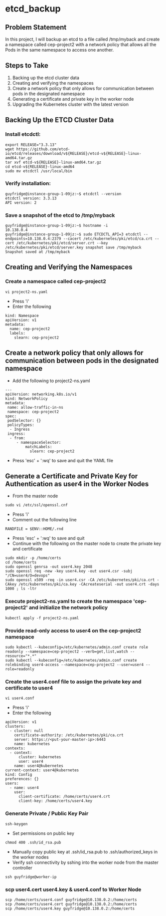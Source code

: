 # etcd_backup

## Problem Statement
In this project, I will backup an etcd to a file called /tmp/myback and create a namespace called cep-project2 with a network policy that allows all the Pods in the same namespace to access one another.

## Steps to Take
1. Backing up the etcd cluster data
2. Creating and verifying the namespaces
3. Create a network policy that only allows for communication between pods in the designated namespace
4. Generating a certificate and private key in the worker node
5. Upgrading the Kubernetes cluster with the latest version

## Backing Up the ETCD Cluster Data

### Install etcdctl:
```
export RELEASE="3.3.13"
wget https://github.com/etcd-io/etcd/releases/download/v${RELEASE}/etcd-v${RELEASE}-linux-amd64.tar.gz
tar xvf etcd-v${RELEASE}-linux-amd64.tar.gz
cd etcd-v${RELEASE}-linux-amd64
sudo mv etcdctl /usr/local/bin
```
### Verify installation:
```
guyfridge@instance-group-1-09jz:~$ etcdctl --version
etcdctl version: 3.3.13
API version: 2
```
### Save a snapshot of the etcd to /tmp/myback
```
guyfridge@instance-group-1-09jz:~$ hostname -i
10.138.0.4
guyfridge@instance-group-1-09jz:~$ sudo ETCDCTL_API=3 etcdctl --endpoints=10.138.0.4:2379 --cacert /etc/kubernetes/pki/etcd/ca.crt --cert /etc/kubernetes/pki/etcd/server.crt --key /etc/kubernetes/pki/etcd/server.key snapshot save /tmp/myback
Snapshot saved at /tmp/myback
```
## Creating and Verifying the Namespaces
### Create a namespace called cep-project2
```
vi project2-ns.yaml
```
- Press 'i'
- Enter the following
```
kind: Namespace
apiVersion: v1
metadata:
  name: cep-project2
  labels:
    slearn: cep-project2
```
## Create a network policy that only allows for communication between pods in the designated namespace
- Add the following to project2-ns.yaml
```
---
apiVersion: networking.k8s.io/v1
kind: NetworkPolicy
metadata:
 name: allow-traffic-in-ns
 namespace: cep-project2
spec:
 podSelector: {}
 policyTypes:
  - Ingress
 ingress:
  - from:
     - namespaceSelector:
         matchLabels:
           slearn: cep-project2
```
- Press 'esc' + ':wq' to save and quit the YAML file
## Generate a Certificate and Private Key for Authentication as user4 in the Worker Nodes
- From the master node
```
sudo vi /etc/ssl/openssl.cnf
```
- Press 'i'
- Comment out the following line
```
RANDFILE = $ENV::HOME/.rnd
```
- Press 'esc' + ':wq' to save and quit
- Continue with the following on the master node to create the private key and certificate
```
sudo mkdir -p /home/certs
cd /home/certs
sudo openssl genrsa -out user4.key 2048
sudo openssl req -new -key user4.key -out user4.csr -subj "/CN=user4/O=devops"
sudo openssl x509 -req -in user4.csr -CA /etc/kubernetes/pki/ca.crt -CAkey /etc/kubernetes/pki/ca.key -CAcreateserial -out user4.crt -days 1000 ; ls -ltr
```
### Execute project2-ns.yaml to create the namespace 'cep-project2' and initialize the network policy
```
kubectl apply -f project2-ns.yaml
```
### Provide read-only access to user4 on the cep-project2 namespace
```
sudo kubectl --kubeconfig=/etc/kubernetes/admin.conf create role readonly --namespace=cep-project2 --verb=get,list,watch --resource="*.*"
sudo kubectl --kubeconfig=/etc/kubernetes/admin.conf create rolebinding user4-access --namespace=cep-project2 --user=user4 --role=readonly
```
### Create the user4.conf file to assign the private key and certificate to user4
```
vi user4.conf
```
- Press 'i'
- Enter the following
```
apiVersion: v1
clusters:
  - cluster: null
    certificate-authority: /etc/kubernetes/pki/ca.crt
    server: https://<put-your-master-ip>:6443
    name: kubernetes
contexts:
  - context:
      cluster: kubernetes
      user: user4
    name: user4@kubernetes
current-context: user4@kubernetes
kind: Config
preferences: {}
users:
  - name: user4
    user:
      client-certificate: /home/certs/user4.crt
      client-key: /home/certs/user4.key
```
### Generate Private / Public Key Pair
```
ssh-keygen
```
- Set permissions on public key
```
chmod 400 .ssh/id_rsa.pub
```
- Manually copy public key at .ssh/id_rsa.pub to .ssh/authorized_keys in the worker nodes
- Verify ssh connectivity by sshing into the worker node from the master controller
```
ssh guyfridge@worker-ip
```
### scp user4.cert user4.key & user4.conf to Worker Node
```
scp /home/certs/user4.conf guyfridge@10.138.0.2:/home/certs
scp /home/certs/user4.cert guyfridge@10.138.0.2:/home/certs
scp /home/certs/user4.key guyfridge@10.138.0.2:/home/certs
```
